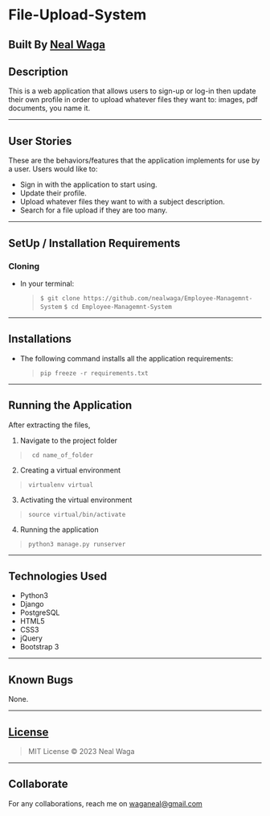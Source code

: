 # File-Upload-System

## Built By [Neal Waga](https://github.com/nealwaga/)

## Description
This is a web application that allows users to sign-up or log-in then update their own profile in order to upload whatever files they want to: images, pdf documents, you name it.

***

## User Stories
These are the behaviors/features that the application implements for use by a user.
Users would like to:
* Sign in with the application to start using.
* Update their profile.
* Upload whatever files they want to with a subject description.
* Search for a file upload if they are too many.
***

## SetUp / Installation Requirements
### Cloning
* In your terminal:

    >``$ git clone https://github.com/nealwaga/Employee-Managemnt-System``
    >``$ cd Employee-Managemnt-System``
---
## Installations
* The following command installs all the application requirements:
    >``pip freeze -r requirements.txt``
---
## Running the Application
After extracting the files, 
1. Navigate to the project folder
>`` cd name_of_folder`` 
2. Creating a virtual environment
>``virtualenv virtual``
3. Activating the virtual environment
>``source virtual/bin/activate``
4. Running the application
>``python3 manage.py runserver``
***

## Technologies Used
* Python3
* Django
* PostgreSQL
* HTML5  
* CSS3
* jQuery
* Bootstrap 3
***

## Known Bugs
None.
***

## [License](https://github.com/nealwaga/Employee-Management-System/blob/master/LICENSE)
> MIT License &copy; 2023 Neal Waga
***

## Collaborate
For any collaborations, reach me on waganeal@gmail.com
